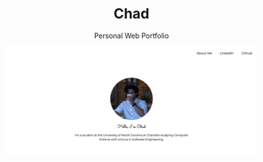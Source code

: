 <h1 align="center">Chad</h1>
<p align="center">Personal Web Portfolio</p>

<img src="https://github.com/carrchadd/Chad/blob/main/images/Screenshot%202023-07-16%20at%209.27.33%20PM.png?raw=true">


